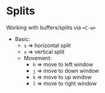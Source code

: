 # Splits

Working with buffers/splits via `<C-w>`

- Basic:
  - `s` => horizontal split
  - `v` => vertical split
  - Movement:
    - `h` => move to left window
    - `j` => move to down window
    - `k` => move to up window
    - `l` => move to right window
